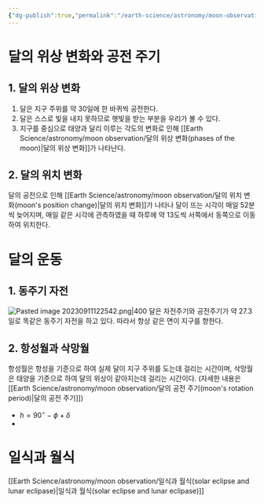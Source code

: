 ```yaml
---
{"dg-publish":true,"permalink":"/earth-science/astronomy/moon-observation/moon/","tags":["earth"]}
---
```


# 달의 위상 변화와 공전 주기
## 1. 달의 위상 변화
1. 달은 지구 주위를 약 30일에 한 바퀴씩 공전한다.
2. 달은 스스로 빛을 내지 못하므로 햇빛을 받는 부분을 우리가 볼 수 있다.
3. 지구를 중심으로 태양과 달리 이루는 각도의 변화로 인해 [[Earth Science/astronomy/moon observation/달의 위상 변화(phases of the moon)\|달의 위상 변화]]가 나타난다.
## 2. 달의 위치 변화
달의 공전으로 인해 [[Earth Science/astronomy/moon observation/달의 위치 변화(moon's position change)\|달의 위치 변화]]가 나타나 달이 뜨는 시각이 매일 52분씩 늦어지며, 매일 같은 시각에 관측하였을 때 하루에 약 13도씩 서쪽에서 동쪽으로 이동하여 위치한다.
# 달의 운동
## 1. 동주기 자전
![Pasted image 20230911122542.png|400](/img/user/attatchments/Pasted%20image%2020230911122542.png)
달은 자전주기와 공전주기가 약 27.3일로 똑같은 동주기 자전을 하고 있다. 따라서 항상 같은 면이 지구를 향한다.
## 2. 항성월과 삭망월
항성월은 항성을 기준으로 하여 실제 달이 지구 주위를 도는데 걸리는 시간이며, 삭망월은 태양을 기준으로 하여 달의 위상이 같아지는데 걸리는 시간이다. (자세한 내용은 [[Earth Science/astronomy/moon observation/달의 공전 주기(moon's rotation period)\|달의 공전 주기]])

- $h=90^\circ-\phi+\delta$
-  
# 일식과 월식
[[Earth Science/astronomy/moon observation/일식과 월식(solar eclipse and lunar eclipase)\|일식과 월식(solar eclipse and lunar eclipase)]]